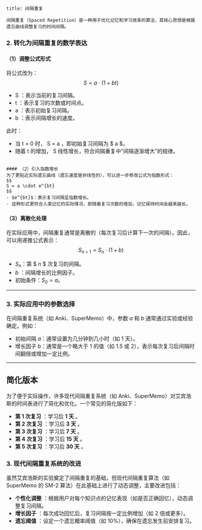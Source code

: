 ```ad-atom
title: 间隔重复

间隔重复（Spaced Repetition）是一种用于优化记忆和学习效率的算法，其核心思想是根据遗忘曲线调整复习的时间间隔。

```


### **2. 转化为间隔重复的数学表达**

#### （1）调整公式形式
将公式改为：
$$
S = a \cdot (1 + bt)
$$
-  S ：表示当前的复习间隔。
-  t ：表示复习的次数或时间点。
-  a ：表示初始复习间隔。
-  b ：表示间隔增长的速度。

此时：
- 当  t = 0  时， S = a ，即初始复习间隔为 $ a $。
- 随着  t  的增加， S  线性增长，符合间隔重复中“间隔逐渐增大”的规律。

```ad-atom

#### （2）引入指数增长
为了更贴近实际遗忘曲线（遗忘速度是非线性的），可以进一步修改公式为指数形式：
$$
S = a \cdot e^{bt}
$$
- $e^{bt}$：表示复习间隔呈指数增长。
- 这种形式更符合人类记忆的实际情况，即随着复习次数的增加，记忆保持时间会越来越长。

```

#### （3）离散化处理
在实际应用中，间隔重复通常是离散的（每次复习后计算下一次的间隔）。因此，可以用递推公式表示：
$$
S_{n+1} = S_n \cdot (1 + b)
$$
- $S_n$：第 $ n $ 次复习的间隔。
- $b$ ：间隔增长的比例因子。
- 初始条件：$S_0 = a$。

---

### **3. 实际应用中的参数选择**
在间隔重复系统（如 Anki、SuperMemo）中，参数 $a$ 和 $b$ 通常通过实验或经验确定。例如：
- 初始间隔 $a$：通常设置为几分钟到几小时（如 1 天）。
- 增长因子 $b$：通常是一个略大于 1 的值（如 1.5 或 2），表示每次复习后间隔时间翻倍或增加一定比例。

---

## 简化版本

为了便于实际操作，许多现代间隔重复系统（如 Anki、SuperMemo）对艾宾浩斯的时间表进行了简化和优化。一个常见的简化版如下：

- **第 1 次复习** ：学习后 **1 天** 。
- **第 2 次复习** ：学习后 **3 天** 。
- **第 3 次复习** ：学习后 **7 天** 。
- **第 4 次复习** ：学习后 **15 天** 。
- **第 5 次复习** ：学习后 **30 天** 。

### **3. 现代间隔重复系统的改进**

虽然艾宾浩斯的实验奠定了间隔重复的基础，但现代间隔重复算法（如 SuperMemo 的 SM-2 算法）在此基础上进行了动态调整，主要改进包括：

- **个性化调整** ：根据用户对每个知识点的记忆表现（如是否正确回忆），动态调整复习间隔。
- **增长因子** ：每次成功回忆后，复习间隔按一定比例增加（如 2 倍或更多）。
- **遗忘阈值** ：设定一个遗忘概率阈值（如 10%），确保在遗忘发生前安排复习。